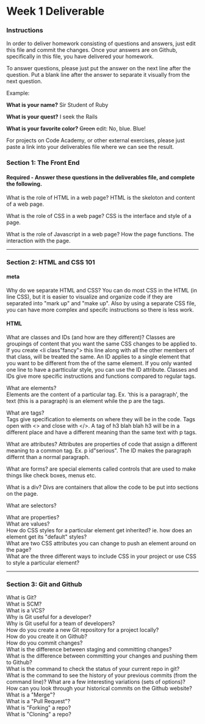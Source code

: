 # Week 1 Deliverable  

### Instructions  

In order to deliver homework consisting of questions and answers, just edit this file and commit the changes.  Once your answers are on Github, specifically in this file, you have delivered your homework.  
  
To answer questions, please just put the answer on the next line after the question.  Put a blank line after the answer to separate it visually from the next question.  

Example:  

**What is your name?**
Sir Student of Ruby

**What is your quest?**
I seek the Rails  

**What is your favorite color?**
~~Green~~ edit:  No, blue.  Blue!  

For projects on Code Academy, or other external exercises, please just paste a link into your deliverables file where we can see the result.  

### Section 1: The Front End
#### Required - Answer these questions in the deliverables file, and complete the following. 
What is the role of HTML in a web page?
HTML is the skeloton and content of a web page.  

What is the role of CSS in a web page?
CSS is the interface and style of a page.  

What is the role of Javascript in a web page?
How the page functions. The interaction with the page.  


---

### Section 2: HTML and CSS 101

#### meta
Why do we separate HTML and CSS?
You can do most CSS in the HTML (in line CSS), but it is easier to visualize and organize code if they are separated into "mark up" and "make up". Also by using a separate CSS file, you can have more complex and specifc instructions so there is less work. 



#### HTML
What are classes and IDs (and how are they different)?
Classes are groupings of content that you want the same CSS changes to be applied to. If you create <li class"fancy"> this line along with all the other members of that class, will be treated the same. 
An ID applies to a single element that you want to be different from the of the same element. If you only wanted one line to have a partticular style, you can use the ID attribute. 
Classes and IDs give more specific instructions and functions compared to regular tags.

What are elements?  
Elements are the content of a particular tag. Ex. 'this is a paragraph', the text (this is a paragraph) is an element while the p are the tags. 

What are tags?  
Tags give specification to elements on where they will be in the code. Tags open with <> and close with </>. A tag of h3 blah blah h3 will be in a different place and have a different meaning than the same text with p tags. 

What are attributes?  Attributes are properties of code that assign a different meaning to a common tag. Ex. p id"serious". The ID makes the paragraph differnt than a normal paragraph.

What are forms? 
are special elements called controls that are used to make things like check boxes, menus etc. 

What is a div?
Divs are containers that allow the code to be put into sections on the page. 

What are selectors? 

What are properties?  
What are values?  
How do CSS styles for a particular element get inherited? ie. how does an element get its "default" styles?  
What are two CSS attributes you can change to push an element around on the page?  
What are the three different ways to include CSS in your project or use CSS to style a particular element?  

---
### Section 3: Git and Github  
What is Git?  
What is SCM?  
What is a VCS?  
Why is Git useful for a developer?  
Why is Git useful for a team of developers?  
How do you create a new Git repository for a project locally?  
How do you create it on Github?  
How do you commit changes?  
What is the difference between staging and committing changes?  
What is the difference between committing your changes and pushing them to Github?  
What is the command to check the status of your current repo in git?  
What is the command to see the history of your previous commits (from the command line)?  What are a few interesting variations (sets of options)?  
How can you look through your historical commits on the Github website?  
What is a "Merge"?  
What is a "Pull Request"?  
What is "Forking" a repo?  
What is "Cloning" a repo?  
